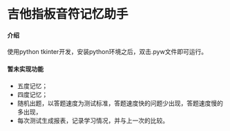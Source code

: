 # 吉他指板音符记忆助手

#### 介绍
使用python tkinter开发，安装python环境之后，双击.pyw文件即可运行。

#### 暂未实现功能
- 五度记忆；
- 四度记忆；
- 随机出题，以答题速度为测试标准，答题速度快的问题少出现，答题速度慢的多出现，
- 每次测试生成报表，记录学习情况，并与上一次的比较。

